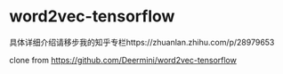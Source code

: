 # word2vec-tensorflow
具体详细介绍请移步我的知乎专栏https://zhuanlan.zhihu.com/p/28979653

clone from https://github.com/Deermini/word2vec-tensorflow
